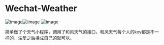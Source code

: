# Wechat-Weather
![image](https://user-images.githubusercontent.com/99568416/153745298-e5cc725f-2179-4d59-88ac-f1598de8668e.png)![image](https://user-images.githubusercontent.com/99568416/153745333-e9f57ee1-a964-4a44-967b-57d6412ef042.png)
![image](https://user-images.githubusercontent.com/99568416/153745354-219530ec-df1f-48ca-bdd0-c246a70af7b7.png)


简单做了个天气小程序，调用了和风天气的接口，和风天气每个人的key都是不一样的，注册之后换成自己的就可以。
